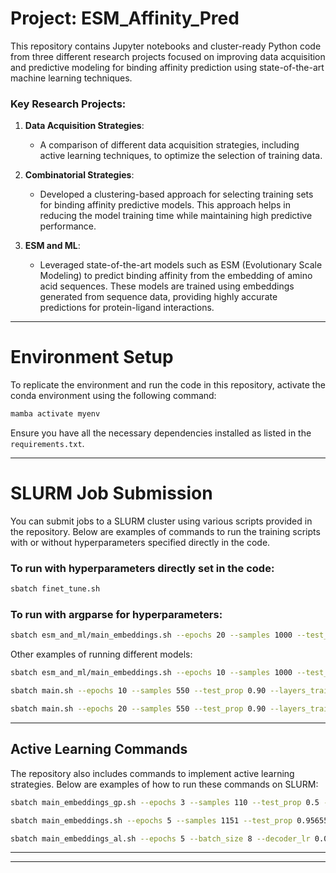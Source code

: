
# Project: ESM_Affinity_Pred

This repository contains Jupyter notebooks and cluster-ready Python code from three different research projects focused on improving data acquisition and predictive modeling for binding affinity prediction using state-of-the-art machine learning techniques. 

### Key Research Projects:

1. **Data Acquisition Strategies**: 
   - A comparison of different data acquisition strategies, including active learning techniques, to optimize the selection of training data.
   
2. **Combinatorial Strategies**:
   - Developed a clustering-based approach for selecting training sets for binding affinity predictive models. This approach helps in reducing the model training time while maintaining high predictive performance.

3. **ESM and ML**:
   - Leveraged state-of-the-art models such as ESM (Evolutionary Scale Modeling) to predict binding affinity from the embedding of amino acid sequences. These models are trained using embeddings generated from sequence data, providing highly accurate predictions for protein-ligand interactions.

---

# Environment Setup

To replicate the environment and run the code in this repository, activate the conda environment using the following command:

```bash
mamba activate myenv
```

Ensure you have all the necessary dependencies installed as listed in the `requirements.txt`.

---

# SLURM Job Submission

You can submit jobs to a SLURM cluster using various scripts provided in the repository. Below are examples of commands to run the training scripts with or without hyperparameters specified directly in the code.

### To run with hyperparameters directly set in the code:
```bash
sbatch finet_tune.sh
```

### To run with argparse for hyperparameters:
```bash
sbatch esm_and_ml/main_embeddings.sh --epochs 20 --samples 1000 --test_prop 0.9 --layers_trained 4 --batch_size 8 --decoder_type mlp --save_model --decoder_lr 0.000001 --base_lr 0.0000001
```

Other examples of running different models:
```bash
sbatch esm_and_ml/main_embeddings.sh --epochs 10 --samples 1000 --test_prop 0.9 --layers_trained 4 --batch_size 32 --decoder_type mlp --base_lr 0.00001 --decoder_lr 0.001 --save_model --antibody log10Kd_ACE2
```

```bash
sbatch main.sh --epochs 10 --samples 550 --test_prop 0.90 --layers_trained 0 --batch_size 4 --base_lr 0 --decoder_lr 0.00001 --decoder_type mlp --plot_loss
```

```bash
sbatch main.sh --epochs 20 --samples 550 --test_prop 0.90 --layers_trained 1 --batch_size 4 --base_lr 0.00001 --decoder_lr 0.00001 --decoder_type cnn --plot_loss --save_model
```

---

## Active Learning Commands

The repository also includes commands to implement active learning strategies. Below are examples of how to run these commands on SLURM:

```bash
sbatch main_embeddings_gp.sh --epochs 3 --samples 110 --test_prop 0.5 --layers_trained 1 --batch_size 8 --base_lr 0.00001 --decoder_lr 0.0001 --decoder_type mlp --plot_loss --save_model
```

```bash
sbatch main_embeddings.sh --epochs 5 --samples 1151 --test_prop 0.9565595 --layers_trained 1 --batch_size 8 --base_lr 0.00001 --decoder_lr 0.0001 --decoder_type mlp --plot_loss --save_model
```

```bash
sbatch main_embeddings_al.sh --epochs 5 --batch_size 8 --decoder_lr 0.0001 --decoder_type mlp
```

---

---
